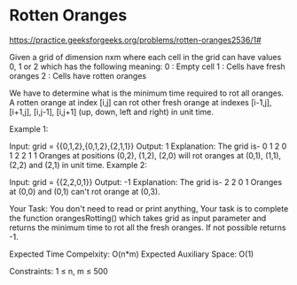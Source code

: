 # Rotten Oranges


https://practice.geeksforgeeks.org/problems/rotten-oranges2536/1#


Given a grid of dimension nxm where each cell in the grid can have values 0, 1 or 2 which has the following meaning:
0 : Empty cell
1 : Cells have fresh oranges
2 : Cells have rotten oranges

We have to determine what is the minimum time required to rot all oranges. A rotten orange at index [i,j] can rot other fresh orange at indexes [i-1,j], [i+1,j], [i,j-1], [i,j+1] (up, down, left and right) in unit time. 
 

Example 1:

Input: grid = {{0,1,2},{0,1,2},{2,1,1}}
Output: 1
Explanation: The grid is-
0 1 2
0 1 2
2 1 1
Oranges at positions (0,2), (1,2), (2,0)
will rot oranges at (0,1), (1,1), (2,2) and 
(2,1) in unit time.
Example 2:

Input: grid = {{2,2,0,1}}
Output: -1
Explanation: The grid is-
2 2 0 1
Oranges at (0,0) and (0,1) can't rot orange at
(0,3).
 

Your Task:
You don't need to read or print anything, Your task is to complete the function orangesRotting() which takes grid as input parameter and returns the minimum time to rot all the fresh oranges. If not possible returns -1.
 

Expected Time Compelxity: O(n*m)
Expected Auxiliary Space: O(1)
 

Constraints:
1 ≤ n, m ≤ 500

